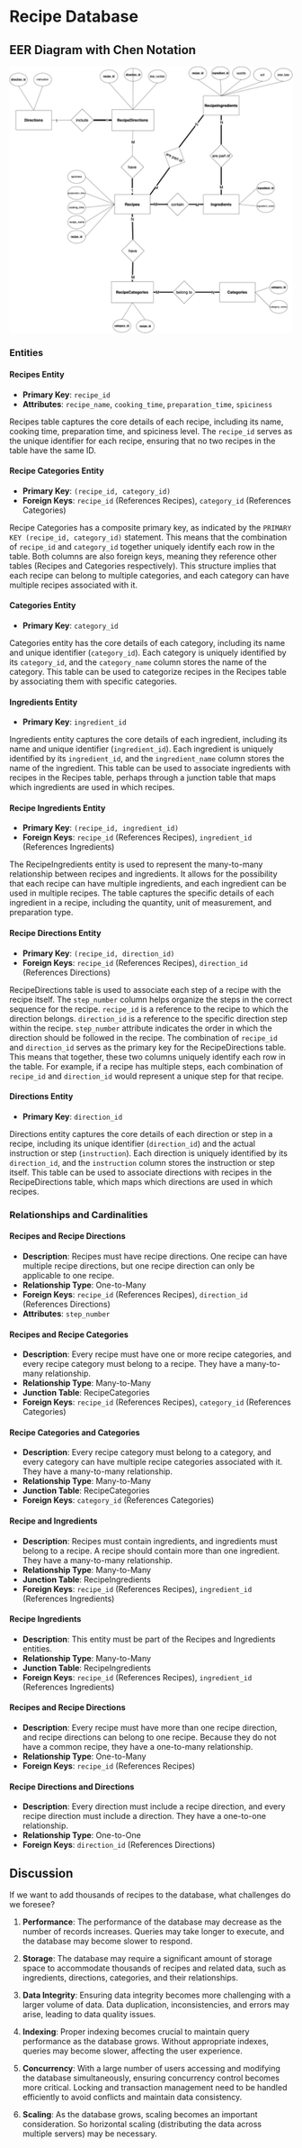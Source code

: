 # Recipe Database

## EER Diagram with Chen Notation
![Recipe Database EER Diagram](Eer-Diagrams/recipe-database-eer.png)

### Entities

#### Recipes Entity
- **Primary Key**: `recipe_id`
- **Attributes**: `recipe_name`, `cooking_time`, `preparation_time`, `spiciness`

Recipes table captures the core details of each recipe, including its name, cooking time, preparation time, and spiciness level. The `recipe_id` serves as the unique identifier for each recipe, ensuring that no two recipes in the table have the same ID.

#### Recipe Categories Entity
- **Primary Key**: `(recipe_id, category_id)`
- **Foreign Keys**: `recipe_id` (References Recipes), `category_id` (References Categories)

Recipe Categories has a composite primary key, as indicated by the `PRIMARY KEY (recipe_id, category_id)` statement. This means that the combination of `recipe_id` and `category_id` together uniquely identify each row in the table. Both columns are also foreign keys, meaning they reference other tables (Recipes and Categories respectively). This structure implies that each recipe can belong to multiple categories, and each category can have multiple recipes associated with it.

#### Categories Entity
- **Primary Key**: `category_id`

Categories entity has the core details of each category, including its name and unique identifier (`category_id`). Each category is uniquely identified by its `category_id`, and the `category_name` column stores the name of the category. This table can be used to categorize recipes in the Recipes table by associating them with specific categories.

#### Ingredients Entity
- **Primary Key**: `ingredient_id`

Ingredients entity captures the core details of each ingredient, including its name and unique identifier (`ingredient_id`). Each ingredient is uniquely identified by its `ingredient_id`, and the `ingredient_name` column stores the name of the ingredient. This table can be used to associate ingredients with recipes in the Recipes table, perhaps through a junction table that maps which ingredients are used in which recipes.

#### Recipe Ingredients Entity
- **Primary Key**: `(recipe_id, ingredient_id)`
- **Foreign Keys**: `recipe_id` (References Recipes), `ingredient_id` (References Ingredients)

The RecipeIngredients entity is used to represent the many-to-many relationship between recipes and ingredients. It allows for the possibility that each recipe can have multiple ingredients, and each ingredient can be used in multiple recipes. The table captures the specific details of each ingredient in a recipe, including the quantity, unit of measurement, and preparation type.

#### Recipe Directions Entity
- **Primary Key**: `(recipe_id, direction_id)`
- **Foreign Keys**: `recipe_id` (References Recipes), `direction_id` (References Directions)

RecipeDirections table is used to associate each step of a recipe with the recipe itself. The `step_number` column helps organize the steps in the correct sequence for the recipe. `recipe_id` is a reference to the recipe to which the direction belongs. `direction_id` is a reference to the specific direction step within the recipe. `step_number` attribute indicates the order in which the direction should be followed in the recipe. The combination of `recipe_id` and `direction_id` serves as the primary key for the RecipeDirections table. This means that together, these two columns uniquely identify each row in the table. For example, if a recipe has multiple steps, each combination of `recipe_id` and `direction_id` would represent a unique step for that recipe.

#### Directions Entity
- **Primary Key**: `direction_id`

Directions entity captures the core details of each direction or step in a recipe, including its unique identifier (`direction_id`) and the actual instruction or step (`instruction`). Each direction is uniquely identified by its `direction_id`, and the `instruction` column stores the instruction or step itself. This table can be used to associate directions with recipes in the RecipeDirections table, which maps which directions are used in which recipes.

### Relationships and Cardinalities

#### Recipes and Recipe Directions

- **Description**: Recipes must have recipe directions. One recipe can have multiple recipe directions, but one recipe direction can only be applicable to one recipe.
- **Relationship Type**: One-to-Many
- **Foreign Keys**: `recipe_id` (References Recipes), `direction_id` (References Directions)
- **Attributes**: `step_number`

#### Recipes and Recipe Categories

- **Description**: Every recipe must have one or more recipe categories, and every recipe category must belong to a recipe. They have a many-to-many relationship.
- **Relationship Type**: Many-to-Many
- **Junction Table**: RecipeCategories
- **Foreign Keys**: `recipe_id` (References Recipes), `category_id` (References Categories)

#### Recipe Categories and Categories

- **Description**: Every recipe category must belong to a category, and every category can have multiple recipe categories associated with it. They have a many-to-many relationship.
- **Relationship Type**: Many-to-Many
- **Junction Table**: RecipeCategories
- **Foreign Keys**: `category_id` (References Categories)

#### Recipe and Ingredients

- **Description**: Recipes must contain ingredients, and ingredients must belong to a recipe. A recipe should contain more than one ingredient. They have a many-to-many relationship.
- **Relationship Type**: Many-to-Many
- **Junction Table**: RecipeIngredients
- **Foreign Keys**: `recipe_id` (References Recipes), `ingredient_id` (References Ingredients)

#### Recipe Ingredients

- **Description**: This entity must be part of the Recipes and Ingredients entities.
- **Relationship Type**: Many-to-Many
- **Junction Table**: RecipeIngredients
- **Foreign Keys**: `recipe_id` (References Recipes), `ingredient_id` (References Ingredients)

#### Recipes and Recipe Directions

- **Description**: Every recipe must have more than one recipe direction, and recipe directions can belong to one recipe. Because they do not have a common recipe, they have a one-to-many relationship.
- **Relationship Type**: One-to-Many
- **Foreign Keys**: `recipe_id` (References Recipes)

#### Recipe Directions and Directions

- **Description**: Every direction must include a recipe direction, and every recipe direction must include a direction. They have a one-to-one relationship.
- **Relationship Type**: One-to-One
- **Foreign Keys**: `direction_id` (References Directions)



## Discussion

If we want to add thousands of recipes to the database, what challenges do we foresee?

1. **Performance**: The performance of the database may decrease as the number of records increases. Queries may take longer to execute, and the database may become slower to respond.

2. **Storage**: The database may require a significant amount of storage space to accommodate thousands of recipes and related data, such as ingredients, directions, categories, and their relationships.

3. **Data Integrity**: Ensuring data integrity becomes more challenging with a larger volume of data. Data duplication, inconsistencies, and errors may arise, leading to data quality issues.

4. **Indexing**: Proper indexing becomes crucial to maintain query performance as the database grows. Without appropriate indexes, queries may become slower, affecting the user experience.

5. **Concurrency**: With a large number of users accessing and modifying the database simultaneously, ensuring concurrency control becomes more critical. Locking and transaction management need to be handled efficiently to avoid conflicts and maintain data consistency.

6. **Scaling**: As the database grows, scaling becomes an important consideration. So horizontal scaling (distributing the data across multiple servers) may be necessary.

